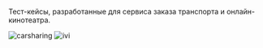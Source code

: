 
Тест-кейсы, разработанные для сервиса заказа транспорта и онлайн-кинотеатра.

![carsharing](https://img.shields.io/badge/carsharing-FFDAB9?style=for-the-badge&logo=carsharing&logoColor=136be1)
![ivi](https://img.shields.io/badge/ivi-FF1493?style=for-the-badge&logo=ivi&logoColor=FFFFFF)
